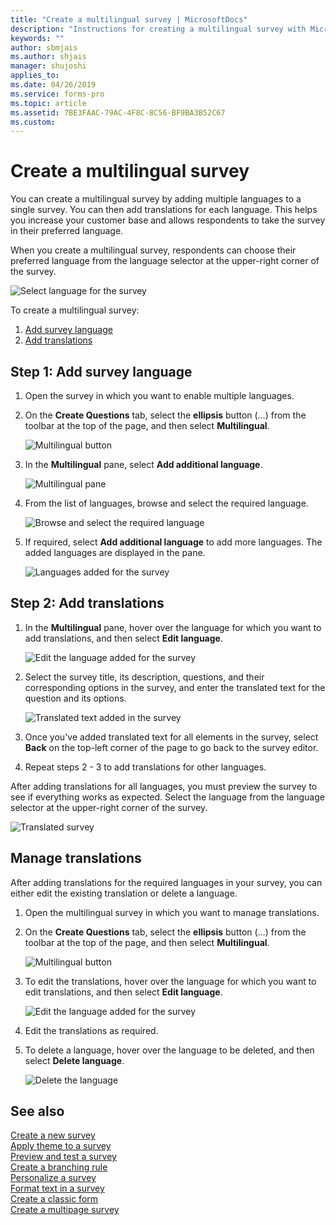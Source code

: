 ```yaml
---
title: "Create a multilingual survey | MicrosoftDocs"
description: "Instructions for creating a multilingual survey with Microsoft Forms Pro"
keywords: ""
author: sbmjais
ms.author: shjais
manager: shujoshi
applies_to: 
ms.date: 04/26/2019
ms.service: forms-pro
ms.topic: article
ms.assetid: 7BE3FAAC-79AC-4F8C-8C56-BF9BA3B52C67
ms.custom: 
---
```


# Create a multilingual survey

You can create a multilingual survey by adding multiple languages to a single survey. You can then add translations for each language. This helps you increase your customer base and allows respondents to take the survey in their preferred language.

When you create a multilingual survey, respondents can choose their preferred language from the language selector at the upper-right corner of the survey.

![Select language for the survey](media/lang-select.png "Select language for the survey") 

To create a multilingual survey:

1.	[Add survey language](#step-1-add-survey-language)
2.	[Add translations](#step-2-add-translations)

## Step 1: Add survey language

1.	Open the survey in which you want to enable multiple languages.

2.	On the **Create Questions** tab, select the **ellipsis** button (…) from the toolbar at the top of the page, and then select **Multilingual**.

    ![Multilingual button](media/multilingual-button.png "Multilingual button") 

3.	In the **Multilingual** pane, select **Add additional language**.

    ![Multilingual pane](media/multilingual-pane.png "Multilingual pane") 

4.	From the list of languages, browse and select the required language.

    ![Browse and select the required language](media/lang-list.png "Browse and select the required language") 

5.	If required, select **Add additional language** to add more languages. The added languages are displayed in the pane.

    ![Languages added for the survey](media/lang-added.png "Languages added for the survey") 

## Step 2: Add translations



<!--from editor: The screenshot shows an edit icon, not the words "Edit language." Maybe this step should say to select the edit icon instead.-->


1.	In the **Multilingual** pane, hover over the language for which you want to add translations, and then select **Edit language**.

    ![Edit the language added for the survey](media/edit-lang.png "Edit the language added for the survey") 

2.	Select the survey title, its description, questions, and their corresponding options in the survey, and enter the translated text for the question and its options.

    ![Translated text added in the survey](media/translation-added.png "Translated text added in the survey") 

3.	Once you've added translated text for all elements in the survey, select **Back** on the top-left corner of the page to go back to the survey editor.

4.	Repeat steps 2 - 3 to add translations for other languages.

After adding translations for all languages, you must preview the survey to see if everything works as expected. Select the language from the language selector at the upper-right corner of the survey.

![Translated survey](media/translated-survey.png "Translated survey") 

## Manage translations  

After adding translations for the required languages in your survey, you can either edit the existing translation or delete a language.

1.	Open the multilingual survey in which you want to manage translations.

2.	On the **Create Questions** tab, select the **ellipsis** button (…) from the toolbar at the top of the page, and then select **Multilingual**.

    ![Multilingual button](media/multilingual-button.png "Multilingual button") 



<!--from editor: Same issue here as above. The screenshot shows an edit icon. It also shows a delete icon. Steps 3 and 5 should indicate that.-->



3.	To edit the translations, hover over the language for which you want to edit translations, and then select **Edit language**.

    ![Edit the language added for the survey](media/edit-lang.png "Edit the language added for the survey") 

4.	Edit the translations as required.

5.	To delete a language, hover over the language to be deleted, and then select **Delete language**.

    ![Delete the language](media/delete-lang.png "Delete the language") 

## See also

[Create a new survey](create-new-survey.md)<br>
[Apply theme to a survey](apply-theme.md)<br>
[Preview and test a survey](preview-test-survey.md)<br>
[Create a branching rule](create-branching-rule.md)<br>
[Personalize a survey](personalize-survey.md)<br>
[Format text in a survey](survey-text-format.md)<br>
[Create a classic form](create-classic-form.md)<br>
[Create a multipage survey](create-multipage-survey.md)
